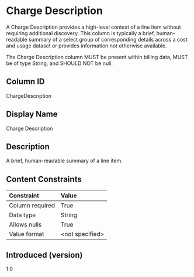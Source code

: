 # Charge Description

A Charge Description provides a high-level context of a line item without requiring additional discovery.  This column is typically a brief, human-readable summary of a select group of corresponding details across a cost and usage dataset or provides information not otherwise available.

The Charge Description column MUST be present within billing data, MUST be of type String, and SHOULD NOT be null.

## Column ID

ChargeDescription

## Display Name

Charge Description

## Description

A brief, human-readable summary of a line item.

## Content Constraints

|    Constraint   |      Value       |
|:----------------|:-----------------|
| Column required | True             |
| Data type       | String           |
| Allows nulls    | True             |
| Value format    | \<not specified> |

## Introduced (version)

1.0
